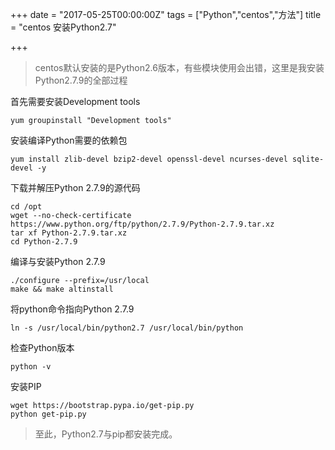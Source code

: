 +++
date = "2017-05-25T00:00:00Z"
tags = ["Python","centos","方法"]
title = "centos 安装Python2.7"

+++

> centos默认安装的是Python2.6版本，有些模块使用会出错，这里是我安装Python2.7.9的全部过程<!--more-->

首先需要安装Development tools
```
yum groupinstall "Development tools"
```
安装编译Python需要的依赖包
```
yum install zlib-devel bzip2-devel openssl-devel ncurses-devel sqlite-devel -y
```
下载并解压Python 2.7.9的源代码
```
cd /opt
wget --no-check-certificate https://www.python.org/ftp/python/2.7.9/Python-2.7.9.tar.xz
tar xf Python-2.7.9.tar.xz
cd Python-2.7.9
```
编译与安装Python 2.7.9
```
./configure --prefix=/usr/local
make && make altinstall
```
将python命令指向Python 2.7.9
```
ln -s /usr/local/bin/python2.7 /usr/local/bin/python
```
检查Python版本
```
python -v
```
安装PIP
```
wget https://bootstrap.pypa.io/get-pip.py
python get-pip.py
```
> 至此，Python2.7与pip都安装完成。
